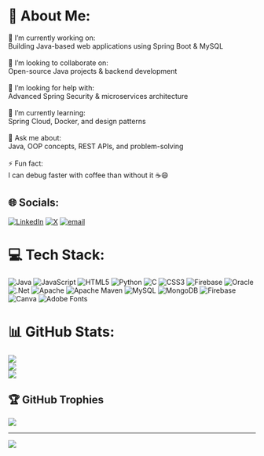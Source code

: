 # 💫 About Me:
🎤 I’m currently working on:<br>Building Java-based web applications using Spring Boot & MySQL<br><br>🤝 I’m looking to collaborate on:<br>Open-source Java projects & backend development<br><br>👐 I’m looking for help with:<br>Advanced Spring Security & microservices architecture<br><br>🌱 I’m currently learning:<br>Spring Cloud, Docker, and design patterns<br><br>💬 Ask me about:<br>Java, OOP concepts, REST APIs, and problem-solving<br><br>⚡ Fun fact:<br>I can debug faster with coffee than without it ☕😄


## 🌐 Socials:
[![LinkedIn](https://img.shields.io/badge/LinkedIn-%230077B5.svg?logo=linkedin&logoColor=white)](https://linkedin.com/in/https://www.linkedin.com/in/ramjee-upadhyay-bb395b278/) [![X](https://img.shields.io/badge/X-black.svg?logo=X&logoColor=white)](https://x.com/@Ramjeeupad85222) [![email](https://img.shields.io/badge/Email-D14836?logo=gmail&logoColor=white)](mailto:4ramjee841436@gmail.com) 

# 💻 Tech Stack:
![Java](https://img.shields.io/badge/java-%23ED8B00.svg?style=for-the-badge&logo=openjdk&logoColor=white) ![JavaScript](https://img.shields.io/badge/javascript-%23323330.svg?style=for-the-badge&logo=javascript&logoColor=%23F7DF1E) ![HTML5](https://img.shields.io/badge/html5-%23E34F26.svg?style=for-the-badge&logo=html5&logoColor=white) ![Python](https://img.shields.io/badge/python-3670A0?style=for-the-badge&logo=python&logoColor=ffdd54) ![C](https://img.shields.io/badge/c-%2300599C.svg?style=for-the-badge&logo=c&logoColor=white) ![CSS3](https://img.shields.io/badge/css3-%231572B6.svg?style=for-the-badge&logo=css3&logoColor=white) ![Firebase](https://img.shields.io/badge/firebase-%23039BE5.svg?style=for-the-badge&logo=firebase) ![Oracle](https://img.shields.io/badge/Oracle-F80000?style=for-the-badge&logo=oracle&logoColor=white) ![.Net](https://img.shields.io/badge/.NET-5C2D91?style=for-the-badge&logo=.net&logoColor=white) ![Apache](https://img.shields.io/badge/apache-%23D42029.svg?style=for-the-badge&logo=apache&logoColor=white) ![Apache Maven](https://img.shields.io/badge/Apache%20Maven-C71A36?style=for-the-badge&logo=Apache%20Maven&logoColor=white) ![MySQL](https://img.shields.io/badge/mysql-4479A1.svg?style=for-the-badge&logo=mysql&logoColor=white) ![MongoDB](https://img.shields.io/badge/MongoDB-%234ea94b.svg?style=for-the-badge&logo=mongodb&logoColor=white) ![Firebase](https://img.shields.io/badge/firebase-a08021?style=for-the-badge&logo=firebase&logoColor=ffcd34) ![Canva](https://img.shields.io/badge/Canva-%2300C4CC.svg?style=for-the-badge&logo=Canva&logoColor=white) ![Adobe Fonts](https://img.shields.io/badge/Adobe%20Fonts-000B1D.svg?style=for-the-badge&logo=Adobe%20Fonts&logoColor=white)
# 📊 GitHub Stats:
![](https://github-readme-stats.vercel.app/api?username=4ramjee841436&theme=dark&hide_border=false&include_all_commits=false&count_private=false)<br/>
![](https://nirzak-streak-stats.vercel.app/?user=4ramjee841436&theme=dark&hide_border=false)<br/>
![](https://github-readme-stats.vercel.app/api/top-langs/?username=4ramjee841436&theme=dark&hide_border=false&include_all_commits=false&count_private=false&layout=compact)

## 🏆 GitHub Trophies
![](https://github-profile-trophy.vercel.app/?username=4ramjee841436&theme=radical&no-frame=false&no-bg=false&margin-w=4)

---
[![](https://visitcount.itsvg.in/api?id=4ramjee841436&icon=0&color=0)](https://visitcount.itsvg.in)

<!-- Proudly created with GPRM ( https://gprm.itsvg.in ) -->
